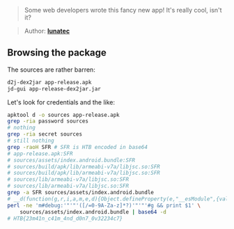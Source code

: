 > Some web developers wrote this fancy new app! It's really cool, isn't it?

> Author: **[lunatec][author-profile]**

## Browsing the package

The sources are rather barren:

```bash
d2j-dex2jar app-release.apk
jd-gui app-release-dex2jar.jar
```

Let's look for credentials and the like:

```bash
apktool d -o sources app-release.apk
grep -ria password sources
# nothing
grep -ria secret sources
# still nothing
grep -raoH SFR # SFR is HTB encoded in base64
# app-release.apk:SFR
# sources/assets/index.android.bundle:SFR
# sources/build/apk/lib/armeabi-v7a/libjsc.so:SFR
# sources/build/apk/lib/armeabi-v7a/libjsc.so:SFR
# sources/lib/armeabi-v7a/libjsc.so:SFR
# sources/lib/armeabi-v7a/libjsc.so:SFR
grep -a SFR sources/assets/index.android.bundle
# __d(function(g,r,i,a,m,e,d){Object.defineProperty(e,"__esModule",{value:!0}),e.myConfig=void 0;var t={importantData:"baNaNa".toLowerCase(),apiUrl:'https://www.hackthebox.eu/',debug:'SFRCezIzbTQxbl9jNDFtXzRuZF9kMG43XzB2MzIyMzRjN30='};e.myConfig=t},400,[]);
perl -ne 'm#debug:'"'"'([/=0-9A-Za-z]*?)'"'"'#g && print $1' \
    sources/assets/index.android.bundle | base64 -d
# HTB{23m41n_c41m_4nd_d0n7_0v32234c7}
```

[author-profile]: https://app.hackthebox.eu/users/192853
